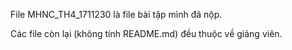 File MHNC_TH4_1711230 là file bài tập mình đã nộp.

Các file còn lại (không tính README.md) đều thuộc về giảng viên.
